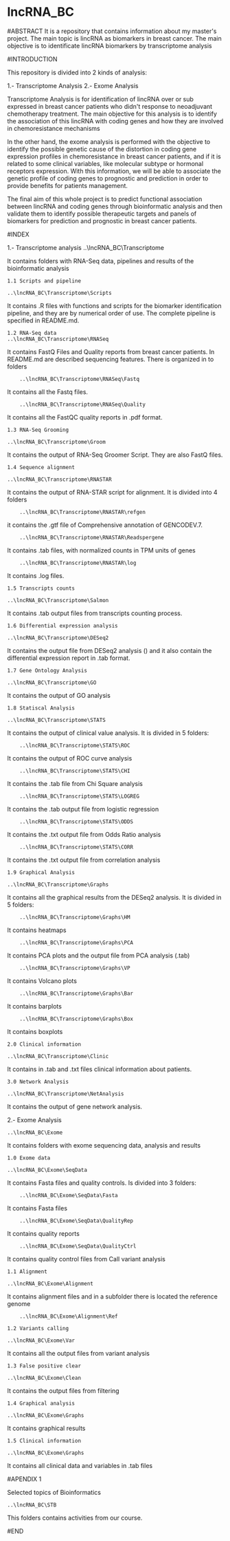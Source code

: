 # lncRNA_BC

#ABSTRACT
It is a repository that contains information about my master's project. The main topic is lincRNA as biomarkers in breast cancer. The main objective is to identificate lincRNA biomarkers by transcriptome analysis

#INTRODUCTION

This repository is divided into 2 kinds of analysis:

1.- Transcriptome Analysis
2.- Exome Analysis


Transcriptome Analysis is for identification of lincRNA over or sub expressed in breast cancer patients who didn't response to neoadjuvant chemotherapy treatment. The main objective for this analysis is to identify the association of this lincRNA with coding genes and how they are involved in chemoresistance mechanisms

In the other hand, the exome analysis is performed with the objective to identify the possible genetic cause of the distortion in coding gene expression profiles in chemoresistance in breast cancer patients, and if it is related to some clinical variables, like molecular subtype or hormonal receptors expression. With this information, we will be able to associate the genetic profile of coding genes to prognostic and prediction in order to provide benefits for patients management.

The final aim of this whole project is to predict functional association between lincRNA and coding genes through bioinformatic analysis and then validate them to identify possible therapeutic targets and panels of biomarkers for prediction and prognostic in breast cancer patients.

#INDEX

1.- Transcriptome analysis
	..\lncRNA_BC\Transcriptome

It contains folders with RNA-Seq data, pipelines and results of the bioinformatic analysis

	1.1 Scripts and pipeline

	..\lncRNA_BC\Transcriptome\Scripts

It contains .R files with functions and scripts for the biomarker identification pipeline, and they are by numerical order of use. The complete pipeline is specified in README.md.

	1.2 RNA-Seq data
	..\lncRNA_BC\Transcriptome\RNASeq

It contains FastQ Files and Quality reports from breast cancer patients. In README.md are described sequencing features. There is organized in to folders
		
		..\lncRNA_BC\Transcriptome\RNASeq\Fastq

It contains all the Fastq files.

		..\lncRNA_BC\Transcriptome\RNASeq\Quality

It contains all the FastQC quality reports in .pdf format.

	1.3 RNA-Seq Grooming

	..\lncRNA_BC\Transcriptome\Groom

It contains the output of RNA-Seq Groomer Script. They are also FastQ files.

	1.4 Sequence alignment

	..\lncRNA_BC\Transcriptome\RNASTAR

It contains the output of RNA-STAR script for alignment. It is divided into 4 folders

		..\lncRNA_BC\Transcriptome\RNASTAR\refgen

it contains the .gtf file of Comprehensive annotation of GENCODEV.7.

		..\lncRNA_BC\Transcriptome\RNASTAR\Readspergene

It contains .tab files, with normalized counts in TPM units of genes

		..\lncRNA_BC\Transcriptome\RNASTAR\log

It contains .log files.

	1.5 Transcripts counts

	..\lncRNA_BC\Transcriptome\Salmon

It contains .tab output files from transcripts counting process.

	1.6 Differential expression analysis

	..\lncRNA_BC\Transcriptome\DESeq2

It contains the output file from DESeq2 analysis () and it also contain the differential expression report in .tab format.

	1.7 Gene Ontology Analysis

	..\lncRNA_BC\Transcriptome\GO

It contains the output of GO analysis

	1.8 Statiscal Analysis

	..\lncRNA_BC\Transcriptome\STATS

It contains the output of clinical value analysis. It is divided in 5 folders:

		..\lncRNA_BC\Transcriptome\STATS\ROC

It contains the output of ROC curve analysis

		..\lncRNA_BC\Transcriptome\STATS\CHI

It contains the .tab file from Chi Square analysis

		..\lncRNA_BC\Transcriptome\STATS\LOGREG

It contains the .tab output file from logistic regression

		..\lncRNA_BC\Transcriptome\STATS\ODDS

It contains the .txt output file from Odds Ratio analysis

		..\lncRNA_BC\Transcriptome\STATS\CORR

It contains the .txt output file from correlation analysis

	1.9 Graphical Analysis

	..\lncRNA_BC\Transcriptome\Graphs

It contains all the graphical results from the DESeq2 analysis. It is divided in 5 folders:

		..\lncRNA_BC\Transcriptome\Graphs\HM

It contains heatmaps

		..\lncRNA_BC\Transcriptome\Graphs\PCA

It contains PCA plots and the output file from PCA analysis (.tab)

		..\lncRNA_BC\Transcriptome\Graphs\VP

It contains Volcano plots

		..\lncRNA_BC\Transcriptome\Graphs\Bar

It contains barplots

		..\lncRNA_BC\Transcriptome\Graphs\Box

It contains boxplots

	2.0 Clinical information

	..\lncRNA_BC\Transcriptome\Clinic

It contains in .tab and .txt files clinical information about patients.


	3.0 Network Analysis

	..\lncRNA_BC\Transcriptome\NetAnalysis

It contains the output of gene network analysis.

2.- Exome Analysis

	..\lncRNA_BC\Exome

It contains folders with exome sequencing data, analysis and results

	1.0 Exome data

	..\lncRNA_BC\Exome\SeqData

It contains Fasta files and quality controls. Is divided into 3 folders:

		..\lncRNA_BC\Exome\SeqData\Fasta

It contains Fasta files

		..\lncRNA_BC\Exome\SeqData\QualityRep

It contains quality reports

		..\lncRNA_BC\Exome\SeqData\QualityCtrl

It contains quality control files from Call variant analysis

	1.1 Alignment

	..\lncRNA_BC\Exome\Alignment

It contains alignment files and in a subfolder there is located the reference genome
		
		..\lncRNA_BC\Exome\Alignment\Ref

	1.2 Variants calling

	..\lncRNA_BC\Exome\Var

It contains all the output files from variant analysis

	1.3 False positive clear

	..\lncRNA_BC\Exome\Clean

It contains the output files from filtering

	1.4 Graphical analysis

	..\lncRNA_BC\Exome\Graphs

It contains graphical results

	1.5 Clinical information

	..\lncRNA_BC\Exome\Graphs

It contains all clinical data and variables in .tab files

#APENDIX 1

Selected topics of Bioinformatics

	..\lncRNA_BC\STB

This folders contains activities from our course.

#END

